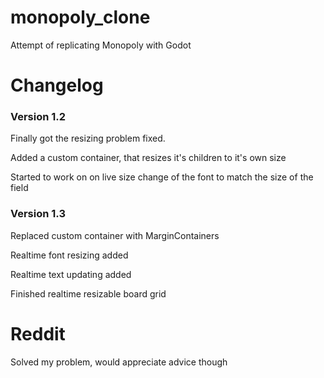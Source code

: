 # monopoly_clone
Attempt of replicating Monopoly with Godot

# Changelog
### Version 1.2
Finally got the resizing problem fixed.

Added a custom container, that resizes it's children to it's own size

Started to work on on live size change of the font to match the size of the field
### Version 1.3
Replaced custom container with MarginContainers

Realtime font resizing added

Realtime text updating added

Finished realtime resizable board grid




# Reddit
Solved my problem, would appreciate advice though
